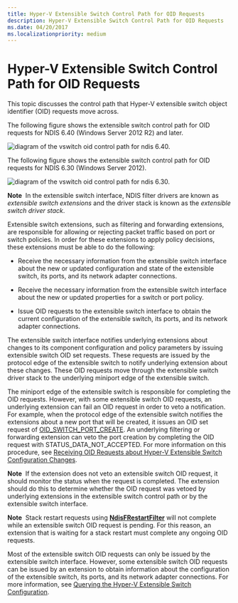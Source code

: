 ```yaml
---
title: Hyper-V Extensible Switch Control Path for OID Requests
description: Hyper-V Extensible Switch Control Path for OID Requests
ms.date: 04/20/2017
ms.localizationpriority: medium
---
```


# Hyper-V Extensible Switch Control Path for OID Requests


This topic discusses the control path that Hyper-V extensible switch object identifier (OID) requests move across.

The following figure shows the extensible switch control path for OID requests for NDIS 6.40 (Windows Server 2012 R2) and later.

![diagram of the vswitch oid control path for ndis 6.40.](images/vswitch-oid-controlpath-ndis640.png)

The following figure shows the extensible switch control path for OID requests for NDIS 6.30 (Windows Server 2012).

![diagram of the vswitch oid control path for ndis 6.30.](images/vswitch-oid-controlpath.png)

**Note**  In the extensible switch interface, NDIS filter drivers are known as *extensible switch extensions* and the driver stack is known as the *extensible switch driver stack*.

 

Extensible switch extensions, such as filtering and forwarding extensions, are responsible for allowing or rejecting packet traffic based on port or switch policies. In order for these extensions to apply policy decisions, these extensions must be able to do the following:

-   Receive the necessary information from the extensible switch interface about the new or updated configuration and state of the extensible switch, its ports, and its network adapter connections.

-   Receive the necessary information from the extensible switch interface about the new or updated properties for a switch or port policy.

-   Issue OID requests to the extensible switch interface to obtain the current configuration of the extensible switch, its ports, and its network adapter connections.

The extensible switch interface notifies underlying extensions about changes to its component configuration and policy parameters by issuing extensible switch OID set requests. These requests are issued by the protocol edge of the extensible switch to notify underlying extension about these changes. These OID requests move through the extensible switch driver stack to the underlying miniport edge of the extensible switch.

The miniport edge of the extensible switch is responsible for completing the OID requests. However, with some extensible switch OID requests, an underlying extension can fail an OID request in order to veto a notification. For example, when the protocol edge of the extensible switch notifies the extensions about a new port that will be created, it issues an OID set request of [OID\_SWITCH\_PORT\_CREATE](./oid-switch-port-create.md). An underlying filtering or forwarding extension can veto the port creation by completing the OID request with STATUS\_DATA\_NOT\_ACCEPTED. For more information on this procedure, see [Receiving OID Requests about Hyper-V Extensible Switch Configuration Changes](receiving-oid-requests-about-hyper-v-extensible-switch-configuration-changes.md).

**Note**  If the extension does not veto an extensible switch OID request, it should monitor the status when the request is completed. The extension should do this to determine whether the OID request was vetoed by underlying extensions in the extensible switch control path or by the extensible switch interface.

 

**Note**  Stack restart requests using [**NdisFRestartFilter**](/windows-hardware/drivers/ddi/ndis/nf-ndis-ndisfrestartfilter) will not complete while an extensible switch OID request is pending. For this reason, an extension that is waiting for a stack restart must complete any ongoing OID requests.

 

Most of the extensible switch OID requests can only be issued by the extensible switch interface. However, some extensible switch OID requests can be issued by an extension to obtain information about the configuration of the extensible switch, its ports, and its network adapter connections. For more information, see [Querying the Hyper-V Extensible Switch Configuration](querying-the-hyper-v-extensible-switch-configuration.md).

 


